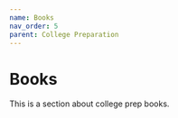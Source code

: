 ```yaml
---
name: Books
nav_order: 5
parent: College Preparation
---
```


# Books

This is a section about college prep books.